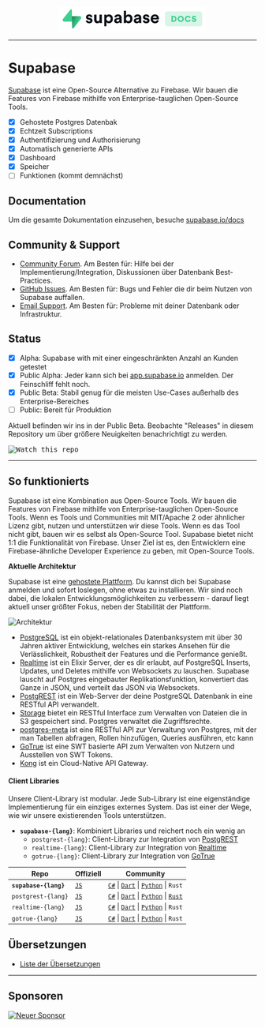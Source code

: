 <p align="center">
<img width="300" src="https://raw.githubusercontent.com/supabase/supabase/master/web/static/supabase-light-with-background.svg"/>
</p>

---

# Supabase

[Supabase](https://supabase.io) ist eine Open-Source Alternative zu Firebase. Wir bauen die Features von Firebase mithilfe von Enterprise-tauglichen Open-Source Tools.

- [x] Gehostete Postgres Datenbak
- [x] Echtzeit Subscriptions
- [x] Authentifizierung und Authorisierung
- [x] Automatisch generierte APIs
- [x] Dashboard
- [x] Speicher
- [ ] Funktionen (kommt demnächst)

## Documentation

Um die gesamte Dokumentation einzusehen, besuche [supabase.io/docs](https://supabase.io/docs)

## Community & Support

- [Community Forum](https://github.com/supabase/supabase/discussions). Am Besten für: Hilfe bei der Implementierung/Integration, Diskussionen über Datenbank Best-Practices.
- [GitHub Issues](https://github.com/supabase/supabase/issues). Am Besten für: Bugs und Fehler die dir beim Nutzen von Supabase auffallen.
- [Email Support](https://supabase.io/docs/support#business-support). Am Besten für: Probleme mit deiner Datenbank oder Infrastruktur.

## Status

- [x] Alpha: Supabase with mit einer eingeschränkten Anzahl an Kunden getestet
- [x] Public Alpha: Jeder kann sich bei [app.supabase.io](https://app.supabase.io) anmelden. Der Feinschliff fehlt noch.
- [x] Public Beta: Stabil genug für die meisten Use-Cases außerhalb des Enterprise-Bereiches
- [ ] Public: Bereit für Produktion

Aktuell befinden wir ins in der Public Beta. Beobachte "Releases" in diesem Repository um über größere Neuigkeiten benachrichtigt zu werden.

<kbd><img src="https://gitcdn.link/repo/supabase/supabase/master/web/static/watch-repo.gif" alt="Watch this repo"/></kbd>

---

## So funktionierts

Supabase ist eine Kombination aus Open-Source Tools.
Wir bauen die Features von Firebase mithilfe von Enterprise-tauglichen Open-Source Tools.
Wenn es Tools und Communities mit MIT/Apache 2 oder ähnlicher Lizenz gibt, nutzen und unterstützen wir diese Tools.
Wenn es das Tool nicht gibt, bauen wir es selbst als Open-Source Tool.
Supabase bietet nicht 1:1 die Funktionalität von Firebase.
Unser Ziel ist es, den Entwicklern eine Firebase-ähnliche Developer Experience zu geben, mit Open-Source Tools.

**Aktuelle Architektur**

Supabase ist eine [gehostete Plattform](https://app.supabase.io).
Du kannst dich bei Supabase anmelden und sofort loslegen, ohne etwas zu installieren.
Wir sind noch dabei, die lokalen Entwicklungsmöglichkeiten zu verbessern - darauf liegt aktuell unser größter Fokus, neben der Stabilität der Plattform.

![Architektur](https://supabase.io/assets/images/supabase-architecture-9050a7317e9ec7efb7807f5194122e48.png)

- [PostgreSQL](https://www.postgresql.org/) ist ein objekt-relationales Datenbanksystem mit über 30 Jahren aktiver Entwicklung, welches ein starkes Ansehen für die Verlässlichkeit, Robustheit der Features und die Performance genießt.
- [Realtime](https://github.com/supabase/realtime) ist ein Elixir Server, der es dir erlaubt, auf PostgreSQL Inserts, Updates, und Deletes mithilfe von Websockets zu lauschen. Supabase lauscht auf Postgres eingebauter Replikationsfunktion, konvertiert das Ganze in JSON, und verteilt das JSON via Websockets.
- [PostgREST](http://postgrest.org/) ist ein Web-Server der deine PostgreSQL Datenbank in eine RESTful API verwandelt.
- [Storage](https://github.com/supabase/storage-api) bietet ein RESTful Interface zum Verwalten von Dateien die in S3 gespeichert sind. Postgres verwaltet die Zugriffsrechte.
- [postgres-meta](https://github.com/supabase/postgres-meta) ist eine RESTful API zur Verwaltung von Postgres, mit der man Tabellen abfragen, Rollen hinzufügen, Queries ausführen, etc kann
- [GoTrue](https://github.com/netlify/gotrue) ist eine SWT basierte API zum Verwalten von Nutzern und Ausstellen von SWT Tokens.
- [Kong](https://github.com/Kong/kong) ist ein Cloud-Native API Gateway.

#### Client Libraries

Unsere Client-Library ist modular. Jede Sub-Library ist eine eigenständige Implementierung für ein einziges externes System.
Das ist einer der Wege, wie wir unsere existierenden Tools unterstützen.

- **`supabase-{lang}`**: Kombiniert Libraries und reichert noch ein wenig an
  - `postgrest-{lang}`: Client-Library zur Integration von [PostgREST](https://github.com/postgrest/postgrest)
  - `realtime-{lang}`: Client-Library zur Integration von [Realtime](https://github.com/supabase/realtime)
  - `gotrue-{lang}`: Client-Library zur Integration von [GoTrue](https://github.com/netlify/gotrue)

| Repo                  | Offiziell                                        | Community                                                                                                                                                                                                                  |
| --------------------- | ------------------------------------------------ | -------------------------------------------------------------------------------------------------------------------------------------------------------------------------------------------------------------------------- |
| **`supabase-{lang}`** | [`JS`](https://github.com/supabase/supabase-js)  | [`C#`](https://github.com/supabase/supabase-csharp) \| [`Dart`](https://github.com/supabase/supabase-dart) \| [`Python`](https://github.com/supabase/supabase-py) \| `Rust`                                                |
| `postgrest-{lang}`    | [`JS`](https://github.com/supabase/postgrest-js) | [`C#`](https://github.com/supabase/postgrest-csharp) \| [`Dart`](https://github.com/supabase/postgrest-dart) \| [`Python`](https://github.com/supabase/postgrest-py) \| [`Rust`](https://github.com/supabase/postgrest-rs) |
| `realtime-{lang}`     | [`JS`](https://github.com/supabase/realtime-js)  | [`C#`](https://github.com/supabase/realtime-csharp) \| [`Dart`](https://github.com/supabase/realtime-dart) \| [`Python`](https://github.com/supabase/realtime-py) \| `Rust`                                                |
| `gotrue-{lang}`       | [`JS`](https://github.com/supabase/gotrue-js)    | [`C#`](https://github.com/supabase/gotrue-csharp) \| [`Dart`](https://github.com/supabase/gotrue-dart) \| [`Python`](https://github.com/supabase/gotrue-py) \| `Rust`                                                      |

<!--- Remove this list if youre translation for another language, its hard to keep updated across multiple files -->
<!--- Keep only the link to the list of translation files-->
## Übersetzungen

- [Liste der Übersetzungen](/i18n/languages.md) <!--- Keep only the this-->

---

## Sponsoren

[![Neuer Sponsor](https://user-images.githubusercontent.com/10214025/90518111-e74bbb00-e198-11ea-8f88-c9e3c1aa4b5b.png)](https://github.com/sponsors/supabase)
